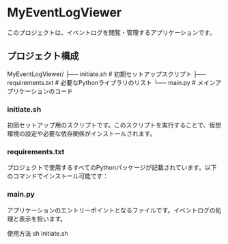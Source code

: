 # MyEventLogViewer

このプロジェクトは、イベントログを閲覧・管理するアプリケーションです。

## プロジェクト構成

MyEventLogViewer/ ├── initiate.sh # 初期セットアップスクリプト ├── requirements.txt # 必要なPythonライブラリのリスト └── main.py # メインアプリケーションのコード


### initiate.sh
初回セットアップ用のスクリプトです。このスクリプトを実行することで、仮想環境の設定や必要な依存関係がインストールされます。

### requirements.txt
プロジェクトで使用するすべてのPythonパッケージが記載されています。以下のコマンドでインストール可能です：

### main.py
アプリケーションのエントリーポイントとなるファイルです。イベントログの処理と表示を担います。

使用方法
sh initiate.sh
